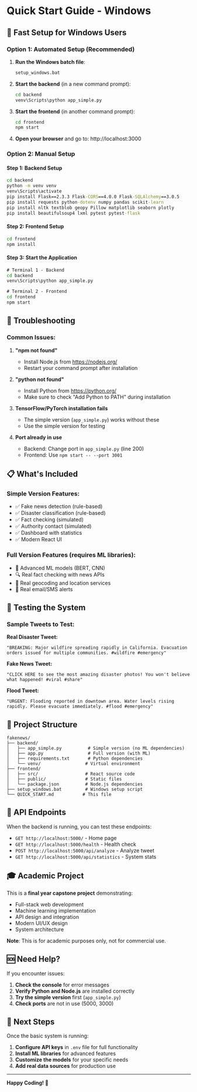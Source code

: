# Quick Start Guide - Windows

## 🚀 Fast Setup for Windows Users

### Option 1: Automated Setup (Recommended)

1. **Run the Windows batch file**:
   ```cmd
   setup_windows.bat
   ```

2. **Start the backend** (in a new command prompt):
   ```cmd
   cd backend
   venv\Scripts\python app_simple.py
   ```

3. **Start the frontend** (in another command prompt):
   ```cmd
   cd frontend
   npm start
   ```

4. **Open your browser** and go to: http://localhost:3000

### Option 2: Manual Setup

#### Step 1: Backend Setup
```cmd
cd backend
python -m venv venv
venv\Scripts\activate
pip install Flask==2.3.3 Flask-CORS==4.0.0 Flask-SQLAlchemy==3.0.5
pip install requests python-dotenv numpy pandas scikit-learn
pip install nltk textblob geopy Pillow matplotlib seaborn plotly
pip install beautifulsoup4 lxml pytest pytest-flask
```

#### Step 2: Frontend Setup
```cmd
cd frontend
npm install
```

#### Step 3: Start the Application
```cmd
# Terminal 1 - Backend
cd backend
venv\Scripts\python app_simple.py

# Terminal 2 - Frontend
cd frontend
npm start
```

## 🔧 Troubleshooting

### Common Issues:

1. **"npm not found"**
   - Install Node.js from https://nodejs.org/
   - Restart your command prompt after installation

2. **"python not found"**
   - Install Python from https://python.org/
   - Make sure to check "Add Python to PATH" during installation

3. **TensorFlow/PyTorch installation fails**
   - The simple version (`app_simple.py`) works without these
   - Use the simple version for testing

4. **Port already in use**
   - Backend: Change port in `app_simple.py` (line 200)
   - Frontend: Use `npm start -- --port 3001`

## 📋 What's Included

### Simple Version Features:
- ✅ Fake news detection (rule-based)
- ✅ Disaster classification (rule-based)
- ✅ Fact checking (simulated)
- ✅ Authority contact (simulated)
- ✅ Dashboard with statistics
- ✅ Modern React UI

### Full Version Features (requires ML libraries):
- 🤖 Advanced ML models (BERT, CNN)
- 🔍 Real fact checking with news APIs
- 📍 Real geocoding and location services
- 📧 Real email/SMS alerts

## 🎯 Testing the System

### Sample Tweets to Test:

**Real Disaster Tweet:**
```
"BREAKING: Major wildfire spreading rapidly in California. Evacuation orders issued for multiple communities. #wildfire #emergency"
```

**Fake News Tweet:**
```
"CLICK HERE to see the most amazing disaster photos! You won't believe what happened! #viral #share"
```

**Flood Tweet:**
```
"URGENT: Flooding reported in downtown area. Water levels rising rapidly. Please evacuate immediately. #flood #emergency"
```

## 📁 Project Structure

```
fakenews/
├── backend/
│   ├── app_simple.py          # Simple version (no ML dependencies)
│   ├── app.py                 # Full version (with ML)
│   ├── requirements.txt       # Python dependencies
│   └── venv/                 # Virtual environment
├── frontend/
│   ├── src/                  # React source code
│   ├── public/               # Static files
│   └── package.json          # Node.js dependencies
├── setup_windows.bat         # Windows setup script
└── QUICK_START.md           # This file
```

## 🔗 API Endpoints

When the backend is running, you can test these endpoints:

- `GET http://localhost:5000/` - Home page
- `GET http://localhost:5000/health` - Health check
- `POST http://localhost:5000/api/analyze` - Analyze tweet
- `GET http://localhost:5000/api/statistics` - System stats

## 🎓 Academic Project

This is a **final year capstone project** demonstrating:
- Full-stack web development
- Machine learning implementation
- API design and integration
- Modern UI/UX design
- System architecture

**Note**: This is for academic purposes only, not for commercial use.

## 🆘 Need Help?

If you encounter issues:

1. **Check the console** for error messages
2. **Verify Python and Node.js** are installed correctly
3. **Try the simple version** first (`app_simple.py`)
4. **Check ports** are not in use (5000, 3000)

## 🚀 Next Steps

Once the basic system is running:

1. **Configure API keys** in `.env` file for full functionality
2. **Install ML libraries** for advanced features
3. **Customize the models** for your specific needs
4. **Add real data sources** for production use

---

**Happy Coding! 🎉** 